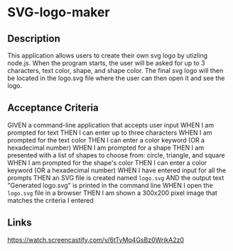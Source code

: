 # SVG-logo-maker

## Description
This application allows users to create their own svg logo by utizling node.js. When the program starts, the user will be asked for up to 3 characters, text color, shape, and shape color. The final svg logo will then be located in the logo.svg file where the user can then open it and see the logo.

## Acceptance Criteria
GIVEN a command-line application that accepts user input
WHEN I am prompted for text
THEN I can enter up to three characters
WHEN I am prompted for the text color
THEN I can enter a color keyword (OR a hexadecimal number)
WHEN I am prompted for a shape
THEN I am presented with a list of shapes to choose from: circle, triangle, and square
WHEN I am prompted for the shape's color
THEN I can enter a color keyword (OR a hexadecimal number)
WHEN I have entered input for all the prompts
THEN an SVG file is created named `logo.svg`
AND the output text "Generated logo.svg" is printed in the command line
WHEN I open the `logo.svg` file in a browser
THEN I am shown a 300x200 pixel image that matches the criteria I entered

## Links
https://watch.screencastify.com/v/6tTyMq4GsBz0WrikA2z0
